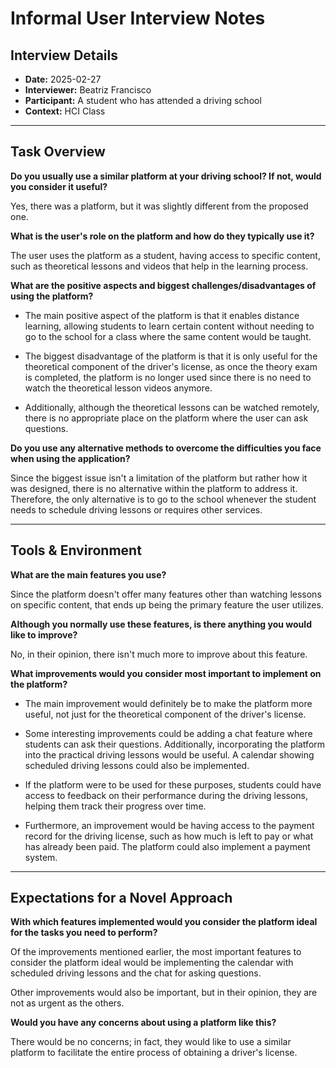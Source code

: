 # Informal User Interview Notes 

## Interview Details 
- **Date:** 2025-02-27
- **Interviewer:** Beatriz Francisco
- **Participant:** A student who has attended a driving school
- **Context:** HCI Class
- --- 
## Task Overview 

**Do you usually use a similar platform at your driving school? If not, would you consider it useful?**

Yes, there was a platform, but it was slightly different from the proposed one.

**What is the user's role on the platform and how do they typically use it?** 

The user uses the platform as a student, having access to specific content, such as theoretical lessons and videos that help in the learning process.

**What are the positive aspects and biggest challenges/disadvantages of using the platform?** 

- The main positive aspect of the platform is that it enables distance learning, allowing students to learn certain content without needing to go to the school for a class where the same content would be taught.

- The biggest disadvantage of the platform is that it is only useful for the theoretical component of the driver's license, as once the theory exam is completed, the platform is no longer used since there is no need to watch the theoretical lesson videos anymore.

- Additionally, although the theoretical lessons can be watched remotely, there is no appropriate place on the platform where the user can ask questions.

**Do you use any alternative methods to overcome the difficulties you face when using the application?** 

Since the biggest issue isn't a limitation of the platform but rather how it was designed, there is no alternative within the platform to address it. Therefore, the only alternative is to go to the school whenever the student needs to schedule driving lessons or requires other services.

---- 
## Tools & Environment 
**What are the main features you use?** 

Since the platform doesn't offer many features other than watching lessons on specific content, that ends up being the primary feature the user utilizes.

**Although you normally use these features, is there anything you would like to improve?** 

No, in their opinion, there isn't much more to improve about this feature.

**What improvements would you consider most important to implement on the platform?** 

- The main improvement would definitely be to make the platform more useful, not just for the theoretical component of the driver's license.

- Some interesting improvements could be adding a chat feature where students can ask their questions. Additionally, incorporating the platform into the practical driving lessons would be useful. A calendar showing scheduled driving lessons could also be implemented.

- If the platform were to be used for these purposes, students could have access to feedback on their performance during the driving lessons, helping them track their progress over time.

- Furthermore, an improvement would be having access to the payment record for the driving license, such as how much is left to pay or what has already been paid. The platform could also implement a payment system.

--- 
## Expectations for a Novel Approach 

**With which features implemented would you consider the platform ideal for the tasks you need to perform?** 

Of the improvements mentioned earlier, the most important features to consider the platform ideal would be implementing the calendar with scheduled driving lessons and the chat for asking questions.

Other improvements would also be important, but in their opinion, they are not as urgent as the others.

**Would you have any concerns about using a platform like this?** 

There would be no concerns; in fact, they would like to use a similar platform to facilitate the entire process of obtaining a driver's license.
